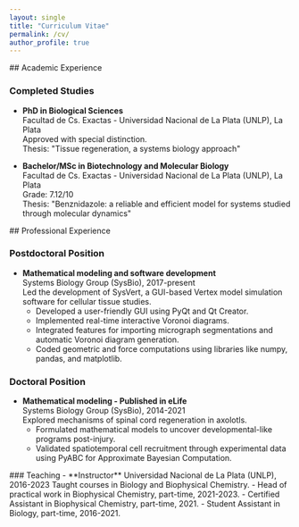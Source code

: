 ```yaml
---
layout: single
title: "Curriculum Vitae"
permalink: /cv/
author_profile: true
---
```


<div markdown="1" class="notice--info">
## Academic Experience

### Completed Studies
- **PhD in Biological Sciences**  
  Facultad de Cs. Exactas - Universidad Nacional de La Plata (UNLP), La Plata  
  Approved with special distinction.  
  Thesis: "Tissue regeneration, a systems biology approach"

- **Bachelor/MSc in Biotechnology and Molecular Biology**  
  Facultad de Cs. Exactas - Universidad Nacional de La Plata (UNLP), La Plata  
  Grade: 7.12/10  
  Thesis: "Benznidazole: a reliable and efficient model for systems studied through molecular dynamics"
</div>

<div markdown="1" class="notice--success">
## Professional Experience

### Postdoctoral Position
- **Mathematical modeling and software development**  
  Systems Biology Group (SysBio), 2017-present  
  Led the development of SysVert, a GUI-based Vertex model simulation software for cellular tissue studies.  
  - Developed a user-friendly GUI using PyQt and Qt Creator.
  - Implemented real-time interactive Voronoi diagrams.
  - Integrated features for importing micrograph segmentations and automatic Voronoi diagram generation.
  - Coded geometric and force computations using libraries like numpy, pandas, and matplotlib.

### Doctoral Position
- **Mathematical modeling - Published in eLife**  
  Systems Biology Group (SysBio), 2014-2021  
  Explored mechanisms of spinal cord regeneration in axolotls.  
  - Formulated mathematical models to uncover developmental-like programs post-injury.
  - Validated spatiotemporal cell recruitment through experimental data using PyABC for Approximate Bayesian Computation.
</div>

<div markdown="1" class="notice--warning">
### Teaching
- **Instructor**  
  Universidad Nacional de La Plata (UNLP), 2016-2023  
  Taught courses in Biology and Biophysical Chemistry.  
  - Head of practical work in Biophysical Chemistry, part-time, 2021-2023.
  - Certified Assistant in Biophysical Chemistry, part-time, 2021.
  - Student Assistant in Biology, part-time, 2016-2021.
</div>